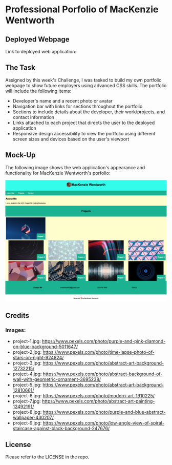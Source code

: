 # Professional Porfolio of MacKenzie Wentworth


## Deployed Webpage

Link to deployed web application: 


## The Task

Assigned by this week's Challenge, I was tasked to build my own portfolio webpage to show future employers using advanced CSS skills. The portfolio will include the following items:

* Developer's name and a recent photo or avatar
* Navigation bar with links for sections throughout the portfolio
* Sections to include details about the developer, their work/projects, and contact information
* Links attached to each project that directs the user to the deployed application
* Responsive design accessibility to view the portfolio using different screen sizes and devices based on the user's viewport


## Mock-Up

The following image shows the web application's appearance and functionality for MacKenzie Wentworth's porfolio:

![An image of the MacKenzie Wentworth's software development portfolio webpage.](./assets/images/deployed-portfolio-webpage.png)


## Credits

### Images:
* project-1.jpg: https://www.pexels.com/photo/purple-and-pink-diamond-on-blue-background-5011647/
* project-2.jpg: https://www.pexels.com/photo/time-lapse-photo-of-stars-on-night-924824/
* project-3.jpg: https://www.pexels.com/photo/abstract-art-background-12732215/
* project-4.jpg: https://www.pexels.com/photo/abstract-background-of-wall-with-geometric-ornament-3695238/
* project-5.jpg: https://www.pexels.com/photo/abstract-art-background-12810661/
* project-6.jpg: https://www.pexels.com/photo/modern-art-1910225/
* project-7.jpg: https://www.pexels.com/photo/abstract-art-painting-12492191/
* project-8.jpg: https://www.pexels.com/photo/purple-and-blue-abstract-wallpaper-430207/
* project-9.jpg: https://www.pexels.com/photo/low-angle-view-of-spiral-staircase-against-black-background-247676/


## License

Please refer to the LICENSE in the repo.